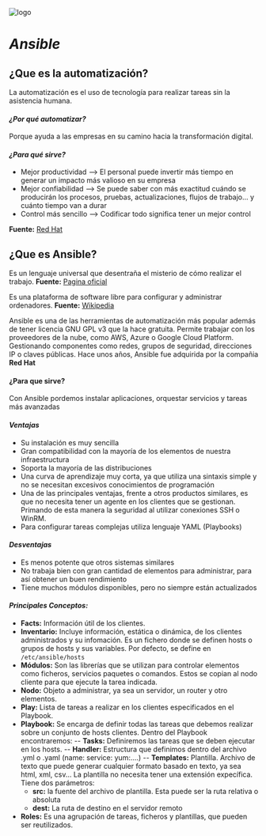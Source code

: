 ![logo](http://chittagongit.com//images/red-hat-icon/red-hat-icon-26.jpg)
# *Ansible*
## **¿Que es la automatización?**
La automatización es el uso de tecnología para realizar tareas sin la asistencia humana.

#### *¿Por qué automatizar?*
Porque ayuda a las empresas en su camino hacia la transformación digital.

#### *¿Para qué sirve?*
- Mejor productividad --> El personal puede invertir más tiempo en generar un impacto más valioso en su empresa
- Mejor confiabilidad --> Se puede saber con más exactitud cuándo se producirán los procesos, pruebas, actualizaciones, flujos de trabajo... y cuánto tiempo van a durar
- Control más sencillo --> Codificar todo significa tener un mejor control

**Fuente:** [Red Hat](https://www.redhat.com/es/topics/automation)

## ¿Que es Ansible?
Es un lenguaje universal que desentraña el misterio de cómo realizar el trabajo.
**Fuente:** [Pagina oficial](https://www.ansible.com/)

Es una plataforma de software libre para configurar y administrar ordenadores.
**Fuente:** [Wikipedia](https://es.wikipedia.org/wiki/Ansible_(software))

Ansible es una de las herramientas de automatización más popular además de tener licencia GNU GPL v3 que la hace gratuita. Permite trabajar con los proveedores de la nube, como AWS, Azure o Google Cloud Platform. Gestionando componentes como redes, grupos de seguridad, direcciones IP o claves públicas. Hace unos años, Ansible fue adquirida por la compañia **Red Hat**
#### ¿Para que sirve?
Con Ansible pordemos instalar aplicaciones, orquestar servicios y tareas más avanzadas

#### *Ventajas*
- Su instalación es muy sencilla
- Gran compatibilidad con la mayoría de los elementos de nuestra infraestructura
- Soporta la mayoría de las distribuciones
- Una curva de aprendizaje muy corta, ya que utiliza una sintaxis simple y no se necesitan excesivos conocimientos de programación
- Una de las principales ventajas, frente a otros productos similares, es que no necesita tener un agente en los clientes que se gestionan. Primando de esta manera la seguridad al utilizar conexiones SSH o WinRM.
- Para configurar tareas complejas utiliza lenguaje YAML (Playbooks)

#### *Desventajas*
- Es menos potente que otros sistemas similares
- No trabaja bien con gran cantidad de elementos para administrar, para así obtener un buen rendimiento
- Tiene muchos módulos disponibles, pero no siempre están actualizados

#### *Principales Conceptos:*
- **Facts:** Información útil de los clientes.
- **Inventario:** Incluye información, estática o dinámica, de los clientes administrados y su infomación. Es un fichero donde se definen hosts o grupos de hosts y sus variables. Por defecto, se define en ```/etc/ansible/hosts```
- **Módulos:** Son las librerías que se utilizan para controlar elementos como ficheros, servicios paquetes o comandos. Estos se copian al nodo cliente para que ejecute la tarea indicada.
- **Nodo:** Objeto a administrar, ya sea un servidor, un router y otro elementos.
- **Play:** Lista de tareas a realizar en los clientes especificados en el Playbook.
- **Playbook:** Se encarga de definir todas las tareas que debemos realizar sobre un conjunto de hosts clientes. Dentro del Playbook encontraremos:
-- **Tasks:** Definiremos las tareas que se deben ejecutar en los hosts.
-- **Handler:** Estructura que definimos dentro del archivo .yml o .yaml (name: service: yum:....)
-- **Templates:** Plantilla. Archivo de texto que puede generar cualquier formato basado en texto, ya sea html, xml, csv... La plantilla no necesita tener una extensión expecífica. Tiene dos parámetros:
    - **src:** la fuente del archivo de plantilla. Esta puede ser la ruta relativa o absoluta
    - **dest:** La ruta de destino en el servidor remoto
- **Roles:** Es una agrupación de tareas, ficheros y plantillas, que pueden ser reutilizados.


 

